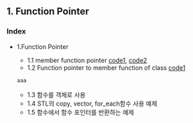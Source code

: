 ## 1. Function Pointer

###  Index
* 1.Function Pointer
  * 1.1 member function pointer [code1](https://github.com/csbyun-data/CPP-Pro/blob/main/chap02/Function_Pointer/Function_Pointer1.cpp), [code2](https://github.com/csbyun-data/CPP-Pro/blob/main/chap02/Function_Pointer/Function_Pointer2.cpp)
  * 1.2 Function pointer to member function of class [code1](https://github.com/csbyun-data/CPP-Pro/blob/main/chap02/Function_Pointer/Function_Pointer3.cpp)
  ```c
  aaa
  ```

  * 1.3 함수를 객체로 사용
  * 1.4 STL의 copy, vector, for_each함수 사용 예제
  * 1.5 함수에서 함수 포인터를 반환하는 예제
